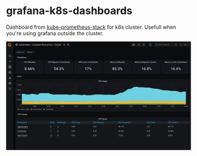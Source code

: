 # grafana-k8s-dashboards

Dashboard from [kube-prometheus-stack](https://github.com/prometheus-community/helm-charts/tree/main/charts/kube-prometheus-stack) for k8s cluster.
Usefull when you're using grafana outside the cluster.

![alt text](/grafana.png)
